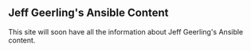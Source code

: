 ## Jeff Geerling's Ansible Content

This site will soon have all the information about Jeff Geerling's Ansible content.
